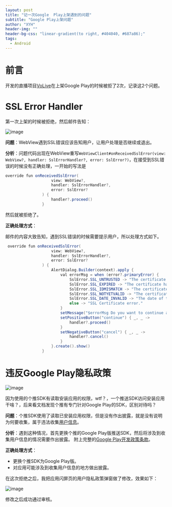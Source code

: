```yaml
---
layout: post
title: "记一次Google  Play上架遇到的问题"
subtitle: "Google Play上架问题"
author: "XYH"
header-img: ""
header-bg-css: "linear-gradient(to right, #404040, #687a86);"
tags: 
  - Android
---
```


# 前言

开发的直播项目[VoLive](https://play.google.com/store/apps/details?id=com.zby.live)在上架Google Play的时候被拒了2次，记录这2个问题。

# SSL Error Handler

第一次上架的时候被拒绝，然后邮件告知：

![image](https://qfxl.oss-cn-shanghai.aliyuncs.com/images/google_play_ssl_error.png)

**问题**：WebView遇到SSL错误应该告知用户，让用户处理是否继续或退出。

**分析**：问题代码出现在WebView重写`WebViewClient#onReceivedSslError(view: WebView?, handler: SslErrorHandler?, error: SslError?)`，在接受到SSL错误的时候没有正确处理，一开始的写法是
```Java
override fun onReceivedSslError(
                    view: WebView?,
                    handler: SslErrorHandler?,
                    error: SslError?
                ) {
                    handler?.proceed()
                }
```
然后就被拒绝了。

**正确处理方式**：

邮件的内容大致告知，遇到SSL错误的时候需要提示用户，所以处理方式如下。

```Java
 override fun onReceivedSslError(
                    view: WebView?,
                    handler: SslErrorHandler?,
                    error: SslError?
                ) {
                    AlertDialog.Builder(context).apply {
                        val errorMsg = when (error?.primaryError) {
                            SslError.SSL_UNTRUSTED -> "The certificate authority is not trusted."
                            SslError.SSL_EXPIRED -> "The certificate has expired."
                            SslError.SSL_IDMISMATCH -> "The certificate Hostname mismatch."
                            SslError.SSL_NOTYETVALID -> "The certificate is not yet valid."
                            SslError.SSL_DATE_INVALID -> "The date of the certificate is invalid"
                            else -> "SSL Certificate error."
                        }
                        setMessage("$errorMsg Do you want to continue anyway?")
                        setPositiveButton("continue") { _, _ ->
                            handler?.proceed()
                        }
                        setNegativeButton("cancel") { _, _ ->
                            handler?.cancel()
                        }
                    }.create().show()
                }
```

# 违反Google Play隐私政策

![image](https://qfxl.oss-cn-shanghai.aliyuncs.com/images/google_play_provicy_error.jpg)

因为使用的个推SDK有读取安装应用的权限，wtf？，一个推送SDK访问安装应用干啥？，后来看文档发现个推有专门针对Google Play的SDK，区别对待吗？

**问题**：个推SDK使用了读取已安装应用权限，但是没有作出披露，就是没有说明为何要收集，属于违法收集[用户信息](https://support.google.com/googleplay/android-developer/answer/9888076/)。

**分析**：遇到这种情况，首先更换个推的Google Play版推送SDK，然后将涉及到收集用户信息的情况需要作出披露。
附上完整的[Google Play开发政策条款](https://play.google.com/about/developer-content-policy/)。

**正确处理方式**：

* 更换个推SDK为Google Play版。
* 对应用可能涉及到收集用户信息的地方做出披露。

在这次拒绝之后，我把应用闪屏页的用户隐私政策弹窗做了修改，效果如下：

![image](https://qfxl.oss-cn-shanghai.aliyuncs.com/images/google_play_provicy.gif)

修改之后成功通过审核。
